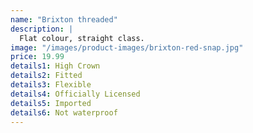 ```yaml
---
name: "Brixton threaded"
description: |
  Flat colour, straight class.
image: "/images/product-images/brixton-red-snap.jpg"
price: 19.99
details1: High Crown
details2: Fitted
details3: Flexible
details4: Officially Licensed
details5: Imported
details6: Not waterproof
---
```

